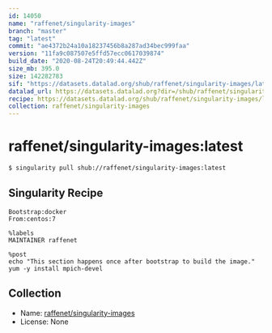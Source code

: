 ```yaml
---
id: 14050
name: "raffenet/singularity-images"
branch: "master"
tag: "latest"
commit: "ae4372b24a10a18237456b8a287ad34bec999faa"
version: "11fa9c087507e5ffd57ecc0617039874"
build_date: "2020-08-24T20:49:44.442Z"
size_mb: 395.0
size: 142282783
sif: "https://datasets.datalad.org/shub/raffenet/singularity-images/latest/2020-08-24-ae4372b2-11fa9c08/11fa9c087507e5ffd57ecc0617039874.sif"
datalad_url: https://datasets.datalad.org?dir=/shub/raffenet/singularity-images/latest/2020-08-24-ae4372b2-11fa9c08/
recipe: https://datasets.datalad.org/shub/raffenet/singularity-images/latest/2020-08-24-ae4372b2-11fa9c08/Singularity
collection: raffenet/singularity-images
---
```


# raffenet/singularity-images:latest

```bash
$ singularity pull shub://raffenet/singularity-images:latest
```

## Singularity Recipe

```singularity
Bootstrap:docker
From:centos:7

%labels
MAINTAINER raffenet

%post
echo "This section happens once after bootstrap to build the image."
yum -y install mpich-devel
```

## Collection

 - Name: [raffenet/singularity-images](https://github.com/raffenet/singularity-images)
 - License: None

